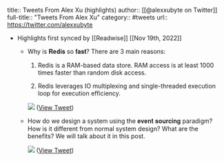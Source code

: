 title:: Tweets From Alex Xu (highlights)
author:: [[@alexxubyte on Twitter]]
full-title:: "Tweets From Alex Xu"
category:: #tweets
url:: https://twitter.com/alexxubyte

- Highlights first synced by [[Readwise]] [[Nov 19th, 2022]]
	- Why is 𝐑𝐞𝐝𝐢𝐬 so 𝐟𝐚𝐬𝐭? There are 3 main reasons:
	  
	  1. Redis is a RAM-based data store. RAM access is at least 1000 times faster than random disk access.
	  
	  2. Redis leverages IO multiplexing and single-threaded execution loop for execution efficiency. 
	  
	  ![](https://pbs.twimg.com/media/FMx3JZRUYAIWWKq.jpg) ([View Tweet](https://twitter.com/alexxubyte/status/1498703822528544770))
	- How do we design a system using the 𝐞𝐯𝐞𝐧𝐭 𝐬𝐨𝐮𝐫𝐜𝐢𝐧𝐠 paradigm? How is it different from normal system design? What are the benefits? We will talk about it in this post. 
	  
	  ![](https://pbs.twimg.com/media/FV8tT04VUAE0ms_.jpg) ([View Tweet](https://twitter.com/alexxubyte/status/1539999422485913600))